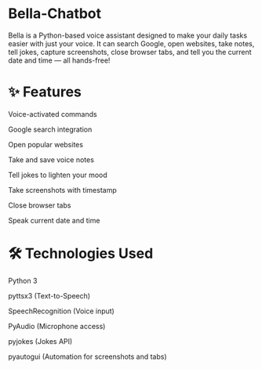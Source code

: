 # Bella-Chatbot
Bella is a Python-based voice assistant designed to make your daily tasks easier with just your voice. It can search Google, open websites, take notes, tell jokes, capture screenshots, close browser tabs, and tell you the current date and time — all hands-free!

# ✨ Features
Voice-activated commands

Google search integration

Open popular websites

Take and save voice notes

Tell jokes to lighten your mood

Take screenshots with timestamp

Close browser tabs

Speak current date and time

# 🛠 Technologies Used
Python 3

pyttsx3 (Text-to-Speech)

SpeechRecognition (Voice input)

PyAudio (Microphone access)

pyjokes (Jokes API)

pyautogui (Automation for screenshots and tabs)
